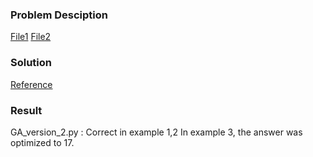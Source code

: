 ### Problem Desciption

[File1](./Group%20Project(25).pdf)
[File2](./Problem_Description.txt)

### Solution

[Reference](./集合覆盖问题(4).pdf)


### Result


GA_version_2.py : 
Correct in example 1,2
In example 3, the answer was optimized to 17.
